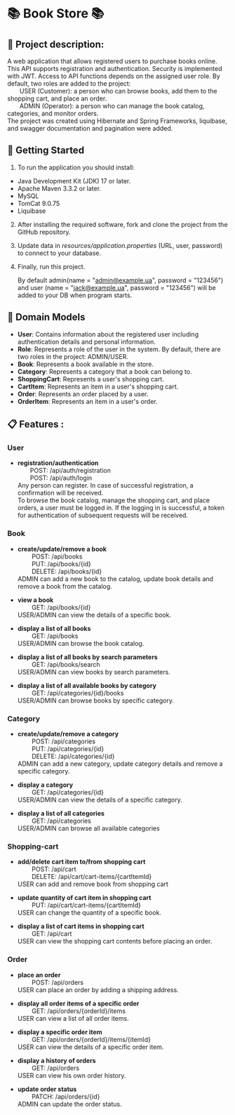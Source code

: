 ﻿# 📚 Book Store 📚

## 📜 Project description:
A web application that allows registered users to purchase books online. This API supports registration and authentication. 
Security is implemented with JWT. Access to API functions depends on the assigned user role.
By default, two roles are added to the project:    
  USER (Customer): a person who can browse books, add them to the shopping cart, and place an order.    
  ADMIN (Operator): a person who can manage the book catalog, categories, and monitor orders.        
The project was created using Hibernate and Spring Frameworks, liquibase, and swagger documentation and pagination were added.


## 🚀 Getting Started
1. To run the application you should install:
* Java Development Kit (JDK) 17 or later.
* Apache Maven 3.3.2 or later.
* MySQL
* TomCat 9.0.75
* Liquibase
2. After installing the required software, fork and clone the project from the GitHub repository.
3. Update data in _resources/application.properties_ (URL, user, password) to connect to your database.
4. Finally, run this project.

   By default admin(name = "admin@example.ua", password = "123456") 
   and user (name = "jack@example.ua", password = "123456") will be added to your DB when program starts.

## 📄 Domain Models
- **User**: Contains information about the registered user including authentication details and personal information.
- **Role**: Represents a role of the user in the system. By default, there are two roles in the project: ADMIN/USER.
- **Book**: Represents a book available in the store.
- **Category**: Represents a category that a book can belong to.
- **ShoppingCart**: Represents a user's shopping cart.
- **CartItem**: Represents an item in a user's shopping cart.
- **Order**: Represents an order placed by a user.
- **OrderItem**: Represents an item in a user's order.


## 📋 Features :

  ### User
* **registration/authentication**   
          POST: /api/auth/registration  
          POST: /api/auth/login    
  Any person can register. In case of successful registration, a confirmation will be received.    
  To browse the book catalog, manage the shopping cart, and place orders, a user must be logged in. If the logging in
  is successful, a token for authentication of subsequent requests will be received.

 ### Book
* **create/update/remove a book**        
           POST: /api/books      
           PUT:  /api/books/{id}    
           DELETE: /api/books/{id}         
  ADMIN can add a new book to the catalog, update book details and remove a book from the catalog.
    
     
* **view a book**    
           GET: /api/books/{id}              
  USER/ADMIN can view the details of a specific book.
    
    
* **display a list of all books**    
          GET: /api/books    
  USER/ADMIN can browse the book catalog.
    
        
* **display a list of all books by search parameters**    
          GET: /api/books/search              
  USER/ADMIN can view books by search parameters.
        
    
* **display a list of all available books by category**    
          GET: /api/categories/{id}/books    
  USER/ADMIN can browse books by specific category.

 ### Category
* **create/update/remove a category**    
         POST: /api/categories             
         PUT:  /api/categories/{id}             
         DELETE: /api/categories/{id}          
  ADMIN can add a new category, update category details and remove a specific category.
     
       
* **display a category**    
         GET: /api/categories/{id}          
  USER/ADMIN can view the details of a specific category.
    
        
* **display a list of all categories**    
         GET: /api/categories                 
  USER/ADMIN can browse all available categories
    
      
 ### Shopping-cart
* **add/delete cart item to/from shopping cart**    
         POST: /api/cart           
         DELETE: /api/cart/cart-items/{cartItemId}     
  USER can add and remove book from shopping cart    
    
        
* **update quantity of cart item in shopping cart**    
         PUT: /api/cart/cart-items/{cartItemId}        
  USER can change the quantity of a specific book.
    
        
* **display a list of cart items in shopping cart**    
         GET: /api/cart      
  USER can view the shopping cart contents before placing an order.

 ### Order
* **place an order**    
         POST: /api/orders            
  USER can place an order by adding a shipping address.
    
        
* **display all order items of a specific order**    
        GET: /api/orders/{orderId}/items               
  USER can view a list of all order items.
    
        
* **display a specific order item**    
        GET: /api/orders/{orderId}/items/{itemId}      
  USER can view the details of a specific order item.
    
        
* **display a history of orders**    
        GET: /api/orders    
  USER can view his own order history.
    
        
* **update order status**    
        PATCH: /api/orders/{id}               
  ADMIN can update the order status.

